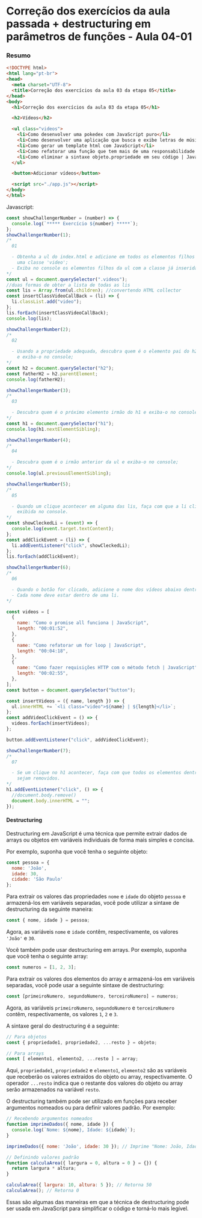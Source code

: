 <!--
Antes de publicar a issue, lembre-se de clicar na aba "Preview", para visualizar se a formatação está correta =)
-->

<!-- Escreva/insira as imagens após essa linha -->

# Correção dos exercícios da aula passada + destructuring em parâmetros de funções - Aula 04-01

### Resumo

```html
<!DOCTYPE html>
<html lang="pt-br">
<head>
  <meta charset="UTF-8">
  <title>Correção dos exercícios da aula 03 da etapa 05</title>
</head>
<body>
  <h1>Correção dos exercícios da aula 03 da etapa 05</h1>

  <h2>Vídeos</h2>

  <ul class="videos">
    <li>Como desenvolver uma pokedex com JavaScript puro</li>
    <li>Como desenvolver uma aplicação que busca e exibe letras de músicas, com JavaScript puro</li>
    <li>Como gerar um template html com JavaScript</li>
    <li>Como refatorar uma função que tem mais de uma responsabilidade | JavaScript</li>
    <li>Como eliminar a sintaxe objeto.propriedade em seu código | JavaScript</li>
  </ul>

  <button>Adicionar vídeos</button>

  <script src="./app.js"></script>
</body>
</html>
```

Javascript:

```javascript
const showChallengerNumber = (number) => {
  console.log(`***** Exercício ${number} *****`);
};
showChallengerNumber(1);
/*
  01

  - Obtenha a ul do index.html e adicione em todos os elementos filhos dela,  
    uma classe 'video';
  - Exiba no console os elementos filhos da ul com a classe já inserida.
*/
const ul = document.querySelector(".videos");
//duas formas de obter a lista de todas as lis
const lis = Array.from(ul.children); //convertendo HTML collector
const insertClassVideoCallBack = (li) => {
  li.classList.add("video");
};
lis.forEach(insertClassVideoCallBack);
console.log(lis);

showChallengerNumber(2);
/*
  02

  - Usando a propriedade adequada, descubra quem é o elemento pai do h2
    e exiba-o no console;
*/
const h2 = document.querySelector("h2");
const fatherH2 = h2.parentElement;
console.log(fatherH2);

showChallengerNumber(3);
/*
  03

  - Descubra quem é o próximo elemento irmão do h1 e exiba-o no console;
*/
const h1 = document.querySelector("h1");
console.log(h1.nextElementSibling);

showChallengerNumber(4);
/*
  04

  - Descubra quem é o irmão anterior da ul e exiba-o no console;
*/
console.log(ul.previousElementSibling);

showChallengerNumber(5);
/*
  05

  - Quando um clique acontecer em alguma das lis, faça com que a li clicada seja  
    exibida no console.
*/
const showCleckedLi = (event) => {
  console.log(event.target.textContent);
};
const addClickEvent = (li) => {
  li.addEventListener("click", showCleckedLi);
};
lis.forEach(addClickEvent);

showChallengerNumber(6);
/*
  06

  - Quando o botão for clicado, adicione o nome dos vídeos abaixo dentro da ul;
  - Cada nome deve estar dentro de uma li.
*/

const videos = [
  {
    name: "Como o promise all funciona | JavaScript",
    length: "00:01:52",
  },
  {
    name: "Como refatorar um for loop | JavaScript",
    length: "00:04:18",
  },
  {
    name: "Como fazer requisições HTTP com o método fetch | JavaScript",
    length: "00:02:55",
  },
];
const button = document.querySelector("button");

const insertVideos = ({ name, length }) => {
  ul.innerHTML += `<li class="video">${name} | ${length}</li>`;
};
const addVideoClickEvent = () => {
  videos.forEach(insertVideos);
};

button.addEventListener("click", addVideoClickEvent);

showChallengerNumber(7);
/*
  07

  - Se um clique no h1 acontecer, faça com que todos os elementos dentro do body 
    sejam removidos.
*/
h1.addEventListener("click", () => {
  //document.body.remove()
  document.body.innerHTML = "";
});
```

#### Destructuring

Destructuring em JavaScript é uma técnica que permite extrair dados de arrays ou objetos em variáveis individuais de forma mais simples e concisa.

Por exemplo, suponha que você tenha o seguinte objeto:

```javascript
const pessoa = {
  nome: 'João',
  idade: 30,
  cidade: 'São Paulo'
};
```

Para extrair os valores das propriedades `nome` e `idade` do objeto `pessoa` e armazená-los em variáveis separadas, você pode utilizar a sintaxe de destructuring da seguinte maneira:

```javascript
const { nome, idade } = pessoa;
```

Agora, as variáveis `nome` e `idade` contêm, respectivamente, os valores `'João'` e `30`.

Você também pode usar destructuring em arrays. Por exemplo, suponha que você tenha o seguinte array:

```javascript
const numeros = [1, 2, 3];
```

Para extrair os valores dos elementos do array e armazená-los em variáveis separadas, você pode usar a seguinte sintaxe de destructuring:

```javascript
const [primeiroNumero, segundoNumero, terceiroNumero] = numeros;
```

Agora, as variáveis `primeiroNumero`, `segundoNumero` e `terceiroNumero` contêm, respectivamente, os valores `1`, `2` e `3`.

A sintaxe geral do destructuring é a seguinte:

```javascript
// Para objetos
const { propriedade1, propriedade2, ...resto } = objeto;

// Para arrays
const [ elemento1, elemento2, ...resto ] = array;
```

Aqui, `propriedade1`, `propriedade2` e `elemento1`, `elemento2` são as variáveis que receberão os valores extraídos do objeto ou array, respectivamente. O operador `...resto` indica que o restante dos valores do objeto ou array serão armazenados na variável `resto`.

O destructuring também pode ser utilizado em funções para receber argumentos nomeados ou para definir valores padrão. Por exemplo:

```javascript
// Recebendo argumentos nomeados
function imprimeDados({ nome, idade }) {
  console.log(`Nome: ${nome}, Idade: ${idade}`);
}

imprimeDados({ nome: 'João', idade: 30 }); // Imprime "Nome: João, Idade: 30"

// Definindo valores padrão
function calculaArea({ largura = 0, altura = 0 } = {}) {
  return largura * altura;
}

calculaArea({ largura: 10, altura: 5 }); // Retorna 50
calculaArea(); // Retorna 0
```

Essas são algumas das maneiras em que a técnica de destructuring pode ser usada em JavaScript para simplificar o código e torná-lo mais legível.
